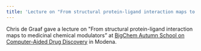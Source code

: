 ```yaml
---
title: 'Lecture on "From structural protein-ligand interaction maps to medicinal chemical modulators” at BigChem Autumn School on Computer-Aided Drug Discovery '
---
```

Chris de Graaf gave a lecture on "From structural protein-ligand interaction maps to medicinal chemical modulators” at <a href="http://bigchem.eu/node/77">BigChem Autumn School on Computer-Aided Drug Discovery</a> in Modena.